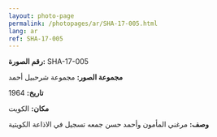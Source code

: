 ```yaml
---
layout: photo-page
permalink: /photopages/ar/SHA-17-005.html
lang: ar
ref: SHA-17-005
---
```


**رقم الصورة:** SHA-17-005

**مجموعة الصور:** مجموعة شرحبيل أحمد

**تاريخ:** 1964

**مكان:** الكويت

**وصف:** مرغني المأمون وأحمد حسن جمعه تسجيل في الاذاعة الكويتية
